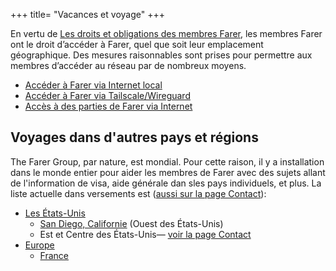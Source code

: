 +++
title= "Vacances et voyage"
+++

En vertu de [Les droits et obligations des membres Farer](/fr/fedlex/2022-001), les membres Farer ont le droit d’accéder à Farer, quel que soit leur emplacement géographique. Des mesures raisonnables sont prises pour permettre aux membres d’accéder au réseau par de nombreux moyens.

- [Accéder à Farer via Internet local](/fr/members/lan-connect)
- [Accéder à Farer via Tailscale/Wireguard](/fr/members/vpn-connect)
- [Accès à des parties de Farer via Internet](/fr/members/public-access)

## Voyages dans d'autres pays et régions
The Farer Group, par nature, est mondial. Pour cette raison, il y a installation dans le monde entier pour aider les membres de Farer avec des sujets allant de l'information de visa, aide générale dan sles pays individuels, et plus. La liste actuelle dans versements est ([aussi sur la page Contact](/meta/contact)):
  - [Les États-Unis](https://us.farer)
    - [San Diego, Californie](https://ksan.us.farer) (Ouest des États-Unis)
    - Est et Centre des États-Unis— [voir la page Contact](/meta/contact)
  - [Europe](https://europe.farer)
    - [France](https://france.europe.farer)
    